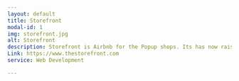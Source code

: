 ```yaml
---
layout: default
title: Storefront
modal-id: 1
img: storefront.jpg
alt: Storefront
description: Storefront is Airbnb for the Popup shops. Its has now raised $8.9 million in 2 rounds of funding.
Link: https://www.thestorefront.com
service: Web Development

---
```

